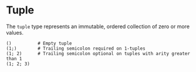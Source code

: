 # Tuple

The `tuple` type represents an immutable, ordered collection of zero or more values.

```rant
()          # Empty tuple
(1;)        # Trailing semicolon required on 1-tuples
(1; 2)      # Trailing semicolon optional on tuples with arity greater than 1
(1; 2; 3)  
```
